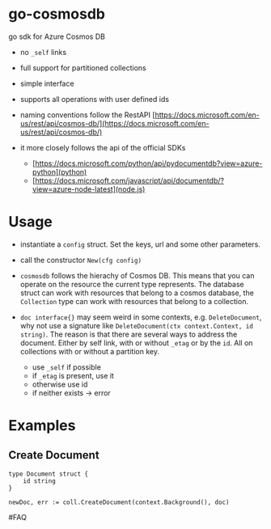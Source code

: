 # go-cosmosdb
go sdk for Azure Cosmos DB

* no `_self` links
* full support for partitioned collections
* simple interface
* supports all operations with user defined ids
* naming conventions follow the RestAPI [https://docs.microsoft.com/en-us/rest/api/cosmos-db/](https://docs.microsoft.com/en-us/rest/api/cosmos-db/)

* it more closely follows the api of the official SDKs
    * [https://docs.microsoft.com/python/api/pydocumentdb?view=azure-python](python)
    * [https://docs.microsoft.com/javascript/api/documentdb/?view=azure-node-latest](node.js)

# Usage

* instantiate a `config` struct. Set the keys, url and some other parameters.
* call the constructor `New(cfg config)`

* `cosmosdb` follows the hierachy of Cosmos DB. This means that you can operate
  on the resource the current type represents. The database struct can work with
  resources that belong to a cosmos database, the `Collection` type can work with
  resources that belong to a collection.
* `doc interface{}` may seem weird in some contexts, e.g. `DeleteDocument`, why
  not use a signature like `DeleteDocument(ctx context.Context, id string)`. The
  reason is that there are several ways to address the document. Either by self
  link, with or without `_etag` or by the `id`. All on collections with or without
  a partition key.
    * use `_self` if possible
    * if `_etag` is present, use it
    * otherwise use id
    * if neither exists -> error


# Examples

## Create Document

```
type Document struct {
    id string
}

newDoc, err := coll.CreateDocument(context.Background(), doc)
```


#FAQ

